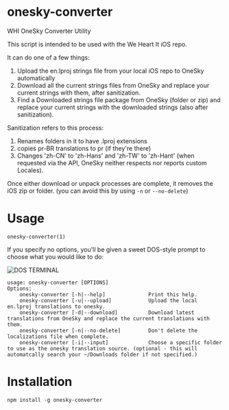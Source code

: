 onesky-converter
================

WHI OneSky Converter Utility

This script is intended to be used with the We Heart It iOS repo.

It can do one of a few things:

1. Upload the en.lproj strings file from your local iOS repo to OneSky automatically
2. Download all the current strings files from OneSky and replace your current strings with them, after sanitization.
3. Find a Downloaded strings file package from OneSky (folder or zip) and replace your current strings with the downloaded strings (also after sanitization).

Sanitization refers to this process:

1. Renames folders in it to have .lproj extensions
2. copies pr-BR translations to pr (if they're there)
3. Changes 'zh-CN' to 'zh-Hans' and 'zh-TW' to 'zh-Hant' (when requested via the API, OneSky neither respects nor reports custom Locales).

Once either download or unpack processes are complete, it removes the iOS zip or folder. (you can avoid this by using `-n` or `--no-delete`)

Usage
=====

`onesky-converter(1)`

If you specify no options, you'll be given a sweet DOS-style prompt to choose what you would like to do:

![DOS TERMINAL](http://cl.ly/image/1v3T1W1z451z/Image%202014-09-09%20at%207.08.04%20PM.png)

```
usage: onesky-converter [OPTIONS]
Options:
    onesky-converter [-h|--help]              Print this help.
    onesky-converter [-u|--upload]            Upload the local en.lproj translations to onesky.
    onesky-converter [-d|--download]          Download latest translations from OneSky and replace the current translations with them.
    onesky-converter [-n|--no-delete]         Don't delete the localizations file when complete.
    onesky-converter [-i|--input]             Choose a specific folder to use as the onesky translation source. (optional - this will automatcally search your ~/Downloads folder if not specified.)
```

Installation
=====

`npm install -g onesky-converter`
